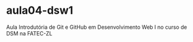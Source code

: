 # aula04-dsw1
Aula Introdutória de Git e GitHub em Desenvolvimento Web I no curso de DSM na FATEC-ZL
